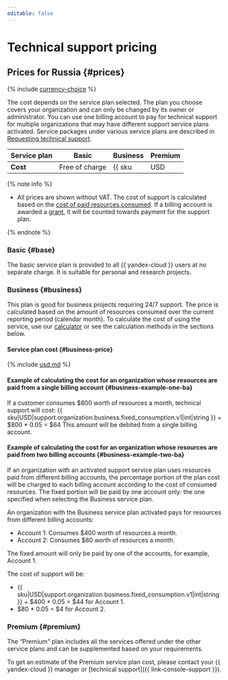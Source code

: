 ```yaml
---
editable: false
---
```


# Technical support pricing


## Prices for Russia {#prices}





{% include [currency-choice](../_includes/pricing/currency-choice.md) %}

The cost depends on the service plan selected. The plan you choose covers your organization and can only be changed by its owner or administrator. You can use one billing account to pay for technical support for multiple organizations that may have different support service plans activated. Service packages under various service plans are described in [Requesting technical support](overview.md).




| Service plan | Basic | Business | Premium |
--- |----------------|------------------------------|--------
| **Cost** | Free of charge | {{ sku|USD|support.organization.business.fixed_consumption.v1|int|string }} per month from the billing account selected at the time of service plan activation and 5% of the cost of organization resource usage, regardless of which billing account the organization's resources are linked to. | Contact us |


{% note info %}

* All prices are shown without VAT. The cost of support is calculated based on the [cost of paid resources consumed](../billing/pricing.md). If a billing account is awarded a [grant](../billing/concepts/bonus-account.md), it will be counted towards payment for the support plan.

{% endnote %}

### Basic {#base}

The basic service plan is provided to all {{ yandex-cloud }} users at no separate charge. It is suitable for personal and research projects.

### Business {#business}

This plan is good for business projects requiring 24/7 support.
The price is calculated based on the amount of resources consumed over the current reporting period (calendar month). To calculate the cost of using the service, use our [calculator](/prices#calculator) or see the calculation methods in the sections below.

#### Service plan cost {#business-price}




{% include [usd.md](../_pricing/support/usd-business-2023.md) %}


#### Example of calculating the cost for an organization whose resources are paid from a single billing account {#business-example-one-ba}




  If a customer consumes $800 worth of resources a month, technical support will cost:
  {{ sku|USD|support.organization.business.fixed_consumption.v1|int|string }} + $800 * 0.05 = $64
  This amount will be debited from a single billing account.


#### Example of calculating the cost for an organization whose resources are paid from two billing accounts {#business-example-two-ba}

If an organization with an activated support service plan uses resources paid from different billing accounts, the percentage portion of the plan cost will be charged to each billing account according to the cost of consumed resources. The fixed portion will be paid by one account only: the one specified when selecting the Business service plan.




An organization with the Business service plan activated pays for resources from different billing accounts:

* Account 1: Consumes $400 worth of resources a month.
* Account 2: Consumes $80 worth of resources a month.

The fixed amount will only be paid by one of the accounts, for example, Account 1.

The cost of support will be:

* {{ sku|USD|support.organization.business.fixed_consumption.v1|int|string }} + $400 * 0.05 = $44 for Account 1.
* $80 * 0.05 = $4 for Account 2.



### Premium {#premium}

The <q>Premium</q> plan includes all the services offered under the other service plans and can be supplemented based on your requirements.

To get an estimate of the Premium service plan cost, please contact your {{ yandex-cloud }} manager or [technical support]({{ link-console-support }}).
